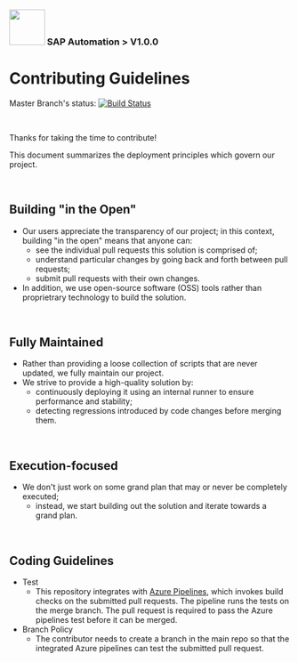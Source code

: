 ### <img src="documentation/assets/UnicornSAPBlack256x256.png" width="64px"> SAP Automation > V1.0.0 <!-- omit in toc -->
# Contributing Guidelines <!-- omit in toc -->

Master Branch's status: [![Build Status](https://dev.azure.com/azuresaphana/Azure-SAP-HANA/_apis/build/status/Azure.sap-hana?branchName=master&api-version=5.1-preview.1)](https://dev.azure.com/azuresaphana/Azure-SAP-HANA/_build/latest?definitionId=6&branchName=master)

<br>

Thanks for taking the time to contribute!

This document summarizes the deployment principles which govern our project.

<br>

## Building "in the Open"
* Our users appreciate the transparency of our project; in this context, building "in the open" means that anyone can:
  * see the individual pull requests this solution is comprised of;
  * understand particular changes by going back and forth between pull requests;
  * submit pull requests with their own changes.
* In addition, we use open-source software (OSS) tools rather than proprietrary technology to build the solution.

<br>

## Fully Maintained
* Rather than providing a loose collection of scripts that are never updated, we fully maintain our project.
* We strive to provide a high-quality solution by:
  * continuously deploying it using an internal runner to ensure performance and stability;
  * detecting regressions introduced by code changes before merging them.

<br>

## Execution-focused
* We don't just work on some grand plan that may or never be completely executed;
  * instead, we start building out the solution and iterate towards a grand plan.

<br>

## Coding Guidelines
* Test
  * This repository integrates with [Azure Pipelines](https://azure.microsoft.com/en-us/services/devops/pipelines/), which invokes build checks on the submitted pull requests. The pipeline runs the tests on the merge branch. The pull request is required to pass the Azure pipelines test before it can be merged.
* Branch Policy
  * The contributor needs to create a branch in the main repo so that the integrated Azure pipelines can test the submitted pull request.
  

